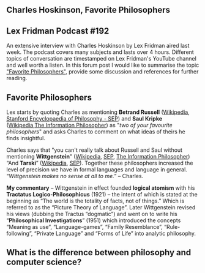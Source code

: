 ## Charles Hoskinson, Favorite Philosophers
## Lex Fridman Podcast #192

An extensive interview with Charles Hoskinson by Lex Fridman aired last week. The podcast covers many subjects and lasts over 4 hours. Different topics of conversation are timestamped on Lex Fridman's YouTube channel and well worth a listen.
In this forum post I would like to summarise the topic ["Favorite Philosophers"](https://youtu.be/FKh8hjJNhWc?t=434), provide some discussion and references for further reading.

## Favorite Philosophers

Lex starts by quoting Charles as mentioning **Betrand Russell**  ([Wikipedia](https://en.wikipedia.org/wiki/Bertrand_Russell), [Stanford Encyclopaedia of Philosophy - SEP](https://plato.stanford.edu/entries/russell/)) and **Saul Kripke** ([Wikipedia](https://en.wikipedia.org/wiki/Saul_Kripke),[The Information Philosopher](https://www.informationphilosopher.com/solutions/philosophers/kripke/)) as "*two of your favourite philosophers*" and asks Charles to comment on what ideas of theirs he finds insightful.

Charles says that "you can't really talk about Russell and Saul without mentioning **Wittgenstein**" ([Wikipedia](https://en.wikipedia.org/wiki/Ludwig_Wittgenstein), [SEP](https://plato.stanford.edu/entries/wittgenstein/), [The Information Philosopher](https://www.informationphilosopher.com/solutions/philosophers/wittgenstein/))
“And **Tarski**” ([Wikipedia]( https://en.wikipedia.org/wiki/Alfred_Tarski), [SEP]( https://plato.stanford.edu/entries/tarski/)). Together these philosophers increased the level of precision we have in formal languages and language in general. “*Wittgenstein makes no sense at all to me.*” – Charles.

**My commentary** – Wittgenstein in effect founded **logical atomism** with his **Tractatus Logico-Philosophicus** (1921) – the intent of which is stated at the beginning as “The world is the totality of facts, not of things.” Which is referred to as the “Picture Theory of Language”. Later Wittgenstein revised his views (dubbing the Tractus “dogmatic”) and went on to write his “**Philosophical Investigations**” (1951) which introduced the concepts “Meaning as use”, “Language-games”, “Family Resemblance”, “Rule-following”, “Private Language” and “Forms of Life” into analytic philosophy.


## What is the difference between philosophy and computer science?

